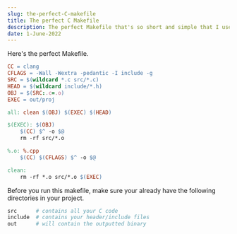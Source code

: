 ```yaml
---
slug: the-perfect-C-makefile
title: The perfect C Makefile
description: The perfect Makefile that's so short and simple that I use it for all my projects.
date: 1-June-2022
---
```


Here's the perfect Makefile.

```makefile
CC = clang 
CFLAGS = -Wall -Wextra -pedantic -I include -g
SRC = $(wildcard *.c src/*.c)
HEAD = $(wildcard include/*.h)
OBJ = $(SRC:.c=.o)
EXEC = out/proj

all: clean $(OBJ) $(EXEC) $(HEAD)

$(EXEC): $(OBJ)
	$(CC) $^ -o $@
	rm -rf src/*.o

%.o: %.cpp
	$(CC) $(CFLAGS) $^ -o $@

clean:
	rm -rf *.o src/*.o $(EXEC)
```

Before you run this makefile, make sure your already have the following directories in your project.

```bash
src      # contains all your C code
include  # contains your header/include files
out 	 # will contain the outputted binary
```
